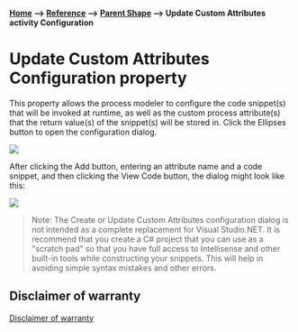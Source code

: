 **[Home](/) --> [Reference](/ref) --> [Parent Shape](javascript:history.back()) --> Update Custom Attributes activity Configuration**

# Update Custom Attributes Configuration property

This property allows the process modeler to configure the code snippet(s) that will be invoked at runtime, as well as the custom process attribute(s) that the return value(s) of the snippet(s) will be stored in. Click the Ellipses button to open the configuration dialog. 

![](../media/UpdateCustomAttributes_Configuration_01.png)

After clicking the Add button, entering an attribute name and a code snippet, and then clicking the View Code button, the dialog might look like this:

![](../media/UpdateCustomAttributes_Configuration_02.png)

> Note: The Create or Update Custom Attributes configuration dialog is not intended as a complete replacement for Visual Studio.NET. It is recommend that you create a C# project that you can use as a "scratch pad" so that you have full access to Intellisense and other built-in tools while constructing your snippets. This will help in avoiding simple syntax mistakes and other errors.


## Disclaimer of warranty

[Disclaimer of warranty](../../guides/common/DisclaimerOfWarranty.md)